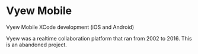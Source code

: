# Vyew Mobile
Vyew Mobile XCode development (iOS and Android)

Vyew was a realtime collaboration platform that ran from 2002 to 2016.
This is an abandoned project.
